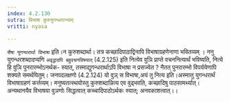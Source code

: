 ```yaml
---
index: 4.2.130
sutra: विभाषा कुरुयुगन्धाराभ्याम्
vritti: nyasa

---
```

`सैषा युगन्थरार्था विभाषा` इति।न कुरुशब्दार्था। तत्र कच्छादिपाठाद्विनापि विभाषाग्रहणेनाणा भवितव्यम् । ननु युगन्धरशब्दादप्यणि `अवृद्धादपि बहुवचनविषयात्` (4.2.125) इति नित्येव वुञि प्राप्ते वचननित्यार्थं भविष्यति, नित्ये हि वुञि पुनरारम्भोऽनर्थक- स्यात्, तस्माद्युगन्धरार्थाऽपि विभाषा न प्रसज्येत ? नैतत् पुनरारम्भो विपर्ययेणापि शक्यते समर्थयितुम्। जनपदलक्षणो (4.2.124) यो वुञ् स विभाषा,अयं तु नित्य इति।अस्मात्तु युगन्धरार्थं विभाषाग्रहणं कर्त्तव्यम्। मनुष्यतत्स्थयोस्तु कुरुशब्दान्नित्य एव वुढ्भवति, कच्छादिषु पाठसामर्थ्यात्। अन्यथानयैव विभाषया वुञणोः सिद्धत्वात् कच्चादिपाठोऽर्थकः स्यात्; अनवकाशत्वात्।।
